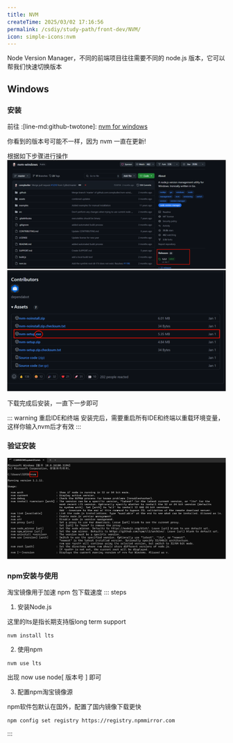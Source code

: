 ```yaml
---
title: NVM
createTime: 2025/03/02 17:16:56
permalink: /csdiy/study-path/front-dev/NVM/
icon: simple-icons:nvm
---
```


Node Version Manager，不同的前端项目往往需要不同的 node.js 版本，它可以帮我们快速切换版本

## Windows
### 安装
前往 :[line-md:github-twotone]: [nvm for windows](https://github.com/coreybutler/nvm-windows)

你看到的版本号可能不一样，因为 nvm 一直在更新!

根据如下步骤进行操作
![img_3.png](..%2F..%2F..%2F..%2F.vuepress%2Fpublic%2Fsrc%2Fimg_3.png)
![img_2.png](..%2F..%2F..%2F..%2F.vuepress%2Fpublic%2Fsrc%2Fimg_2.png)

下载完成后安装，一直下一步即可

::: warning 重启IDE和终端
安装完后，需要重启所有IDE和终端以重载环境变量，这样你输入nvm后才有效
:::

### 验证安装
![img_4.png](..%2F..%2F..%2F..%2F.vuepress%2Fpublic%2Fsrc%2Fimg_4.png)

### npm安装与使用
淘宝镜像用于加速 npm 包下载速度
::: steps

1. 安装Node.js

这里的lts是指长期支持版long term support

```shell
nvm install lts
```

2. 使用npm
```shell
nvm use lts
```

出现 now use node[ 版本号 ] 即可

3. 配置npm淘宝镜像源

npm软件包默认在国外，配置了国内镜像下载更快

```shell
npm config set registry https://registry.npmmirror.com
```


:::

